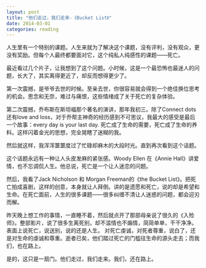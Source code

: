 ```yaml
---
layout: post
title: "他们走过，我们走来-《Bucket List》"
date: 2014-03-01
categories: reading
---
```

人生里有一个特别的课题。人生来就为了解决这个课题，没有评判，没有观众，更没有奖励。但每个人最终都要面对它，这个纯私人纯感性的课题——死亡。

最近看过几个片子，让我想到了这个问题。小时候，这是一个最恐怖也最迷人的问题，长大了，其实离得更近了，却反而想得更少了。

第一次震撼，是爷爷去世的时候。至亲去世，你很容易就会得到一个绝佳换位思考的机会。思念和无奈，难过与痛恨，这些情绪成了关于死亡的复杂体验。

第二次震撼，乔布斯在斯坦福那个著名的演讲，那年我初三。除了Connect dots还有love and loss，对于乔帮主神奇的经历感到不可思议，我最大的感受是最后一个故事：every day is your last day. 死亡成了生命的需要，死亡成了生命的养料。这样闪着金光的思想，完全晃瞎了迷糊的我。

然后就这样，我浑浑噩噩度过了忙碌却麻木的大段时光。直到再次看到这个话题。

这个话题永远有一种让人头皮发麻的紧张感。Woody Ellen 在《Annie Hall》讲爱情，也不忘调侃人生。他总说，死亡是一个让人迷恋的问题。

然后，我看了Jack Nicholson 和 Morgan Freeman的《the Bucket List》。把死亡拍成喜剧，这样的创意，本身就让人拜倒。讲的是遗愿和死亡，说的却是希望和生命。在死亡面前，人生的很多课题——很多纠缠不清让人迷惑的问题，都会迎刃而解。

昨天晚上想工作的事情，一直睡不着，然后就点开了那部母亲说了很久的《入殓师》。整部影片，说了很多生离死别，却不滥情也不煽情，简简单单，干干净净。表面上说死亡，说送别，说的还是人生。 对死亡虔诚，对死者尊重，说白了，还是对生命的虔诚和尊重。逝者已矣，他们踏过死亡的门槛往生命的源头走去；而我们，也在路上。

是的，这只是一扇门。他们走过，我们走来。我们，还在路上。
 